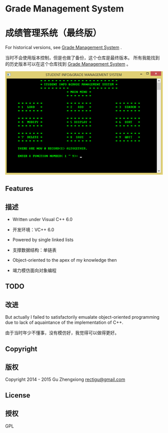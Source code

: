 # Grade Management System
# 成绩管理系统（最终版）

For historical versions, see
[Grade Management System](https://github.com/NoviceLive/grade-management-system)
.

当时不会使用版本控制，但是也做了备份，这个仓库是最终版本。
所有我能找到的历史版本可以在这个仓库找到
[Grade Management System](https://github.com/NoviceLive/grade-management-system)
。

![Screenshot](screenshot.png)

## Features
## 描述

+ Written under Visual C++ 6.0
+ 开发环境：VC++ 6.0

+ Powered by single linked lists
+ 支撑数据结构：单链表

+ Object-oriented to the apex of my knowledge then
+ 竭力模仿面向对象编程

## TODO
## 改进

But actually I failed to satisfactorily emualate
object-oriented programming due to lack of aquaintance
of the implementation of C++.

由于当时年少不懂事，没有模仿好，我觉得可以做得更好。

## Copyright
## 版权

Copyright 2014 - 2015 Gu Zhengxiong <rectigu@gmail.com>

## License
## 授权

GPL
